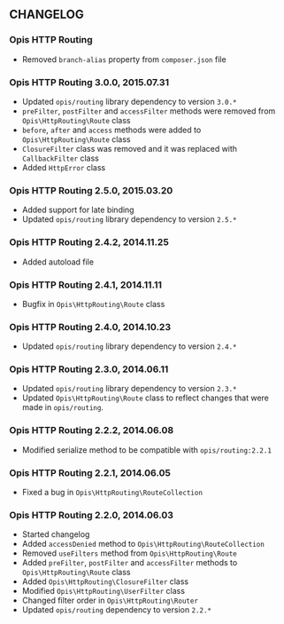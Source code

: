 CHANGELOG
-------------
### Opis HTTP Routing

* Removed `branch-alias` property from `composer.json` file

### Opis HTTP Routing 3.0.0, 2015.07.31

* Updated `opis/routing` library dependency to version `3.0.*`
* `preFilter`, `postFilter` and `accessFilter` methods were removed from `Opis\HttpRouting\Route` class
* `before`, `after` and `access` methods were added to `Opis\HttpRouting\Route` class
* `ClosureFilter` class was removed and it was replaced with `CallbackFilter` class
* Added `HttpError` class

### Opis HTTP Routing 2.5.0, 2015.03.20

* Added support for late binding
* Updated `opis/routing` library dependency to version `2.5.*`

### Opis HTTP Routing 2.4.2, 2014.11.25

* Added autoload file

### Opis HTTP Routing 2.4.1, 2014.11.11

* Bugfix in `Opis\HttpRouting\Route` class

### Opis HTTP Routing 2.4.0, 2014.10.23

* Updated `opis/routing` library dependency to version `2.4.*`

### Opis HTTP Routing 2.3.0, 2014.06.11

* Updated `opis/routing` library dependency to version `2.3.*`
* Updated `Opis\HttpRouting\Route` class to reflect changes that were made in `opis/routing`.

### Opis HTTP Routing 2.2.2, 2014.06.08

* Modified serialize method to be compatible with `opis/routing:2.2.1`

### Opis HTTP Routing 2.2.1, 2014.06.05

* Fixed a bug in `Opis\HttpRouting\RouteCollection`

### Opis HTTP Routing 2.2.0, 2014.06.03

* Started changelog
* Added `accessDenied` method to `Opis\HttpRouting\RouteCollection`
* Removed `useFilters` method from `Opis\HttpRouting\Route`
* Added `preFilter`, `postFilter` and `accessFilter` methods to `Opis\HttpRouting\Route` class
* Added `Opis\HttpRouting\ClosureFilter` class
* Modified `Opis\HttpRouting\UserFilter` class
* Changed filter order in `Opis\HttpRouting\Router`
* Updated `opis/routing` dependency to version `2.2.*`
